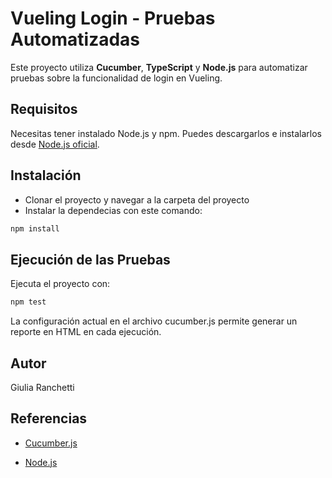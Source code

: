 # Vueling Login - Pruebas Automatizadas

Este proyecto utiliza **Cucumber**, **TypeScript** y **Node.js** para automatizar pruebas sobre la funcionalidad de login en Vueling.

## Requisitos

Necesitas tener instalado Node.js y npm. Puedes descargarlos e instalarlos desde [Node.js oficial](https://nodejs.org/).

## Instalación

- Clonar el proyecto y navegar a la carpeta del proyecto
- Instalar la dependecias con este comando:

```bash
npm install
```

## Ejecución de las Pruebas

Ejecuta el proyecto con:

```bash
npm test
```

La configuración actual en el archivo cucumber.js permite generar un reporte en HTML en cada ejecución.

## Autor

Giulia Ranchetti

## Referencias

- [Cucumber.js](https://cucumber.io/)

- [Node.js](https://nodejs.org/)
